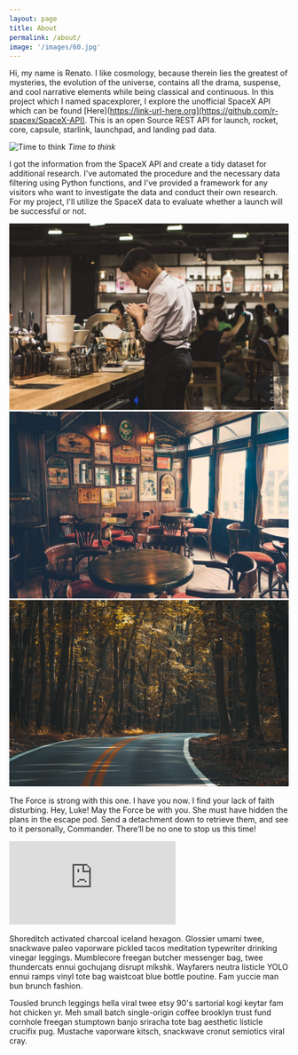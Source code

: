 ```yaml
---
layout: page
title: About
permalink: /about/
image: '/images/60.jpg'
---
```


Hi, my name is Renato. I like cosmology, because therein lies the greatest of mysteries, the evolution of the universe, contains all the drama, suspense, and cool narrative elements while being classical and continuous. In this project which I named spacexplorer, I explore the unofficial SpaceX API which can be found [Here](https://link-url-here.org](https://github.com/r-spacex/SpaceX-API). This is an open Source REST API for launch, rocket, core, capsule, starlink, launchpad, and landing pad data.

![Time to think]({{site.baseurl}}/images/31.jpg)
*Time to think*

I got the information from the SpaceX API and create a tidy dataset for additional research. I've automated the procedure and the necessary data filtering using Python functions, and I've provided a framework for any visitors who want to investigate the data and conduct their own research. For my project, I'll utilize the SpaceX data to evaluate whether a launch will be successful or not.

<div class="gallery-box">
  <div class="gallery">
    <img src="/images/29.jpg">
    <img src="/images/30.jpg">
    <img src="/images/31.jpg">
  </div>
</div>

The Force is strong with this one. I have you now. I find your lack of faith disturbing. Hey, Luke! May the Force be with you. She must have hidden the plans in the escape pod. Send a detachment down to retrieve them, and see to it personally, Commander. There’ll be no one to stop us this time!

<p><iframe src="https://www.youtube.com/embed/ZSPkcpGmflE" frameborder="0" allowfullscreen></iframe></p>

Shoreditch activated charcoal iceland hexagon. Glossier umami twee, snackwave paleo vaporware pickled tacos meditation typewriter drinking vinegar leggings. Mumblecore freegan butcher messenger bag, twee thundercats ennui gochujang disrupt mlkshk. Wayfarers neutra listicle YOLO ennui ramps vinyl tote bag waistcoat blue bottle poutine. Fam yuccie man bun brunch fashion.

Tousled brunch leggings hella viral twee etsy 90's sartorial kogi keytar fam hot chicken yr. Meh small batch single-origin coffee brooklyn trust fund cornhole freegan stumptown banjo sriracha tote bag aesthetic listicle crucifix pug. Mustache vaporware kitsch, snackwave cronut semiotics viral cray.
